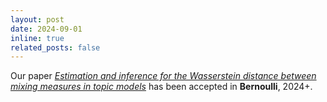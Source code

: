 ```yaml
---
layout: post
date: 2024-09-01  
inline: true
related_posts: false
---
```


Our paper *[Estimation and inference for the Wasserstein distance between mixing measures in topic models](https://arxiv.org/abs/2206.12768)* has been accepted in **Bernoulli**, 2024+. 
